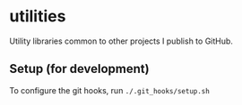 # utilities
 Utility libraries common to other projects I publish to GitHub.

## Setup (for development)
To configure the git hooks, run `./.git_hooks/setup.sh`
